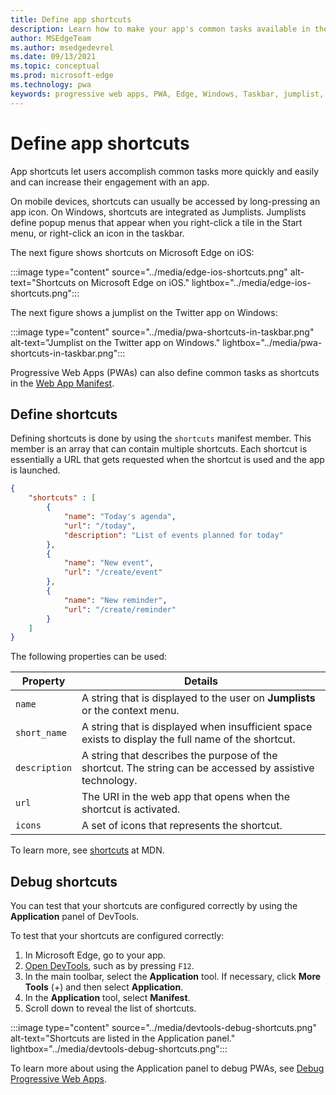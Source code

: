 ```yaml
---
title: Define app shortcuts
description: Learn how to make your app's common tasks available in the Windows Taskbar's context menu.
author: MSEdgeTeam
ms.author: msedgedevrel
ms.date: 09/13/2021
ms.topic: conceptual
ms.prod: microsoft-edge
ms.technology: pwa
keywords: progressive web apps, PWA, Edge, Windows, Taskbar, jumplist, shortcut
---
```

# Define app shortcuts

App shortcuts let users accomplish common tasks more quickly and easily and can increase their engagement with an app.

On mobile devices, shortcuts can usually be accessed by long-pressing an app icon.  On Windows, shortcuts are integrated as Jumplists.  Jumplists define popup menus that appear when you right-click a tile in the Start menu, or right-click an icon in the taskbar.

The next figure shows shortcuts on Microsoft Edge on iOS:

:::image type="content" source="../media/edge-ios-shortcuts.png" alt-text="Shortcuts on Microsoft Edge on iOS." lightbox="../media/edge-ios-shortcuts.png":::

<!-- remove/replace screenshot? -->
The next figure shows a jumplist on the Twitter app on Windows:

:::image type="content" source="../media/pwa-shortcuts-in-taskbar.png" alt-text="Jumplist on the Twitter app on Windows." lightbox="../media/pwa-shortcuts-in-taskbar.png":::

Progressive Web Apps (PWAs) can also define common tasks as shortcuts in the [Web App Manifest](./web-app-manifests.md).


<!-- ====================================================================== -->
## Define shortcuts

Defining shortcuts is done by using the `shortcuts` manifest member.  This member is an array that can contain multiple shortcuts.  Each shortcut is essentially a URL that gets requested when the shortcut is used and the app is launched.

```json
{
    "shortcuts" : [
        {
            "name": "Today's agenda",
            "url": "/today",
            "description": "List of events planned for today"
        },
        {
            "name": "New event",
            "url": "/create/event"
        },
        {
            "name": "New reminder",
            "url": "/create/reminder"
        }
    ]
}
```

The following properties can be used:

| Property | Details |
|---|---|
| `name` | A string that is displayed to the user on **Jumplists** or the context menu. |
| `short_name` | A string that is displayed when insufficient space exists to display the full name of the shortcut. |
| `description` | A string that describes the purpose of the shortcut.  The string can be accessed by assistive technology. |
| `url` | The URI in the web app that opens when the shortcut is activated. |
| `icons` | A set of icons that represents the shortcut. |

To learn more, see [shortcuts](https://developer.mozilla.org/docs/Web/Manifest/shortcuts) at MDN.


<!-- ====================================================================== -->
## Debug shortcuts

You can test that your shortcuts are configured correctly by using the **Application** panel of DevTools.

To test that your shortcuts are configured correctly:

1.   In Microsoft Edge, go to your app.
1.   [Open DevTools](../../devtools-guide-chromium/open/index.md), such as by pressing `F12`.
1.   In the main toolbar, select the **Application** tool.  If necessary, click **More Tools** (+) and then select **Application**.
1.   In the **Application** tool, select **Manifest**.
1.   Scroll down to reveal the list of shortcuts.

:::image type="content" source="../media/devtools-debug-shortcuts.png" alt-text="Shortcuts are listed in the Application panel." lightbox="../media/devtools-debug-shortcuts.png":::

To learn more about using the Application panel to debug PWAs, see [Debug Progressive Web Apps](../../devtools-guide-chromium/progressive-web-apps/index.md).
